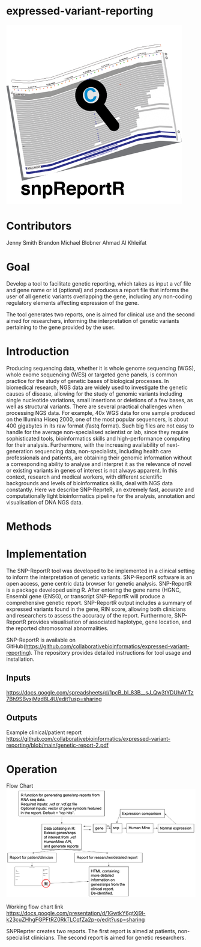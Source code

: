 # expressed-variant-reporting

![](https://github.com/collaborativebioinformatics/expressed-variant-reporting/blob/main/snpReportR.png)

# Contributors
Jenny Smith
Brandon Michael Blobner
Ahmad Al Khleifat


# Goal
Develop a tool to facilitate genetic reporting, which takes as input a vcf file and gene name or id (optional) and produces a report file that informs the user of all genetic variants overlapping the gene, including any non-coding regulatory elements affecting expression of the gene.

The tool generates two reports, one is aimed for clinical use and the second aimed for researchers, informing the interpretation of genetic variants pertaining to the gene provided by the user.

# Introduction
Producing sequencing data, whether it is whole genome sequencing (WGS), whole exome sequencing (WES) or targeted gene panels, is common practice for the study of genetic bases of biological processes. In biomedical research, NGS data are widely used to investigate the genetic causes of disease, allowing for the study of genomic variants including single nucleotide variations, small insertions or deletions of a few bases, as well as structural variants.
There are several practical challenges when processing NGS data. For example, 40x WGS data for one sample produced on the Illumina Hiseq 2000, one of the most popular sequencers, is about 400 gigabytes in its raw format (fastq format). Such big files are not easy to handle for the average non-specialised scientist or lab, since they require sophisticated tools, bioinformatics skills and high-performance computing for their analysis. Furthermore, with the increasing availability of next-generation sequencing data, non-specialists, including health care professionals and patients, are obtaining their genomic information without a corresponding ability to analyse and interpret it as the relevance of novel or existing variants in genes of interest is not always apparent. In this context, research and medical workers, with different scientific backgrounds and levels of bioinformatics skills, deal with NGS data constantly. Here we describe SNP-ReprteR, an extremely fast, accurate and computationally light bioinformatics pipeline for the analysis, annotation and visualisation of DNA NGS data. 



# Methods

# Implementation
The SNP-ReportR tool was developed to be implemented in a clinical setting to inform the interpretation of genetic variants. SNP-ReportR software is an open access, gene centric data browser for genetic analysis. SNP-ReportR is a package developed using R. After entering the gene name (HGNC, Ensembl gene (ENSG), or transcript SNP-ReportR will produce a comprehensive genetic report.  SNP-ReportR output includes a summary of expressed variants found in the gene, RIN score, allowing both clinicians and researchers to assess the accuracy of the report. Furthermore, SNP-ReportR provides visualisation of associated haplotype, gene location, and the reported chromosomal abnormalities.  
  
SNP-ReportR is available on GitHub(https://github.com/collaborativebioinformatics/expressed-variant-reporting). The repository provides detailed instructions for tool usage and installation. 

## Inputs
https://docs.google.com/spreadsheets/d/1pcB_bI_83B__sJ_Qw3tYDUhAYTz7Bh9SBvxjMzd8L4U/edit?usp=sharing

## Outputs
Example clinical/patient report
https://github.com/collaborativebioinformatics/expressed-variant-reporting/blob/main/genetic-report-2.pdf

# Operation

Flow Chart
![](https://github.com/collaborativebioinformatics/expressed-variant-reporting/blob/main/flowchart.v2.png)

Working flow chart link
https://docs.google.com/presentation/d/1GwtkY6gtXj9l-k23cuZHhgFGPFtRZ0RkTLCqfZa2p-o/edit?usp=sharing

SNPReprter creates two reports. The first report is aimed at patients, non-specialist clinicians. The second report is aimed for genetic researchers.


